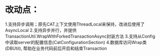 # 改动点：
1.支持异步调用；原先CAT上下文使用ThreadLocal来保持，改进后使用了AsyncLocal
2.支持异步并行，并提供TransactionUtil.WrapWithForkedTransactionAsync封装方法
3.支持从Config中读取server的配置信息(CatConfigurationSection)
4.数据库访问Wrap类(DBUtil), 帮助在业务代码前后开启和结束Transaction
